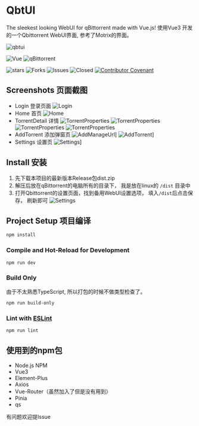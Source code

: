 # QbtUI

The sleekest looking WebUI for qBittorrent made with Vue.js!
使用Vue3 开发的一个Qbittorrent WebUI界面, 参考了Motrix的界面。

![qbtui](readme_assets/favicon.ico)

![Vue](https://img.shields.io/badge/Vue-%5E3.4.20-brightgreen)  ![qBittorrent](https://img.shields.io/badge/qBittorrent-4.4%2B-brightgreen)

![stars](https://img.shields.io/github/stars/blanexie/qbtui) ![Forks](https://img.shields.io/github/forks/blanexie/qbtui)
![Issues](https://img.shields.io/github/issues/blanexie/qbtui) ![Closed](https://img.shields.io/github/issues-closed/blanexie/qbtui)
[![Contributor Covenant](https://img.shields.io/badge/Contributor_Covenant-2.1-4baaaa.svg)](.github/CODE_OF_CONDUCT.md)

## Screenshots 页面截图

- Login 登录页面
  ![Login](readme_assets/login.png)
- Home 首页
  ![Home](readme_assets/home.png)
- TorrentDetail 详情
  ![TorrentProperties](readme_assets/img.png)
  ![TorrentProperties](readme_assets/img_1.png)
  ![TorrentProperties](readme_assets/img_2.png)
  ![TorrentProperties](readme_assets/img_3.png)
- AddTorrent 添加弹窗页
  ![AddManageUrl](readme_assets/img_6.png)]
  ![AddTorrent](readme_assets/img_5.png)]
- Settings 设置页
  ![Settings](readme_assets/img_4.png)]

## Install 安装

1. 先下载本项目的最新版本Release包dist.zip
2. 解压后放在qBittorrent的电脑所有的目录下， 我是放在linux的 `/dist` 目录中
3. 打开Qbittorrent的设置页面，找到备用WebUI设置选项， 填入`/dist`后点击保存， 刷新即可
   ![Settings](readme_assets/img_7.png)

## Project Setup  项目编译

```sh
npm install
```

### Compile and Hot-Reload for Development

```sh
npm run dev
```

### Build Only

由于不太熟悉TypeScript, 所以打包的时候不做类型检查了。

```sh
npm run build-only  
```

### Lint with [ESLint](https://eslint.org/)

```sh
npm run lint
```


## 使用到的npm包
* Node.js NPM
* Vue3
* Element-Plus
* Axios
* Vue-Router（虽然加入了但是没有用到）
* Pinia
* qs

有问题欢迎提Issue  
